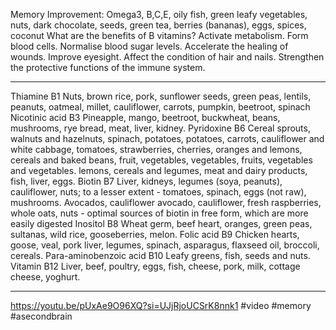 Memory Improvement:
Omega3, B,C,E, oily fish, green leafy vegetables, nuts, dark chocolate, seeds, green tea, berries (bananas), eggs, spices, coconut
What are the benefits of B vitamins?
Activate metabolism.
Form blood cells.
Normalise blood sugar levels.
Accelerate the healing of wounds.
Improve eyesight.
Affect the condition of hair and nails.
Strengthen the protective functions of the immune system.
___
Thiamine B1 Nuts, brown rice, pork, sunflower seeds, green peas, lentils, peanuts, oatmeal, millet, cauliflower, carrots, pumpkin, beetroot,
 spinach
Nicotinic acid B3 Pineapple, mango, beetroot, buckwheat, beans, mushrooms, rye bread, meat, liver, kidney.
Pyridoxine B6 Cereal sprouts, walnuts and hazelnuts, spinach, potatoes, potatoes, carrots, cauliflower and white cabbage, tomatoes, strawberries, cherries, oranges and lemons, cereals and baked beans, fruit, vegetables, vegetables, fruits, vegetables and vegetables.
 lemons, cereals and legumes, meat and dairy products, fish, liver, eggs.
Biotin B7 Liver, kidneys, legumes (soya, peanuts), cauliflower, nuts; to a lesser extent - tomatoes, spinach, eggs (not raw), mushrooms. Avocados, cauliflower
 avocado, cauliflower, fresh raspberries, whole oats, nuts - optimal sources of biotin in free form, which are more easily digested
Inositol B8 Wheat germ, beef heart, oranges, green peas, sultanas, wild rice, gooseberries, melon.
Folic acid B9 Chicken hearts, goose, veal, pork liver, legumes, spinach, asparagus, flaxseed oil, broccoli, cereals.
Para-aminobenzoic acid B10 Leafy greens, fish, seeds and nuts.
Vitamin B12 Liver, beef, poultry, eggs, fish, cheese, pork, milk, cottage cheese, yoghurt.
___
https://youtu.be/pUxAe9O96XQ?si=UJjRjoUCSrK8nnk1
#video #memory #asecondbrain



